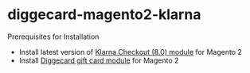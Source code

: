 # diggecard-magento2-klarna

Prerequisites for Installation
* Install latest version of [Klarna Checkout (8.0) module](https://marketplace.magento.com/klarna-m2-checkout.html) for Magento 2
* Install [Diggecard gift card module](https://github.com/seniordevonly/diggecard-magento2) for Magento 2
